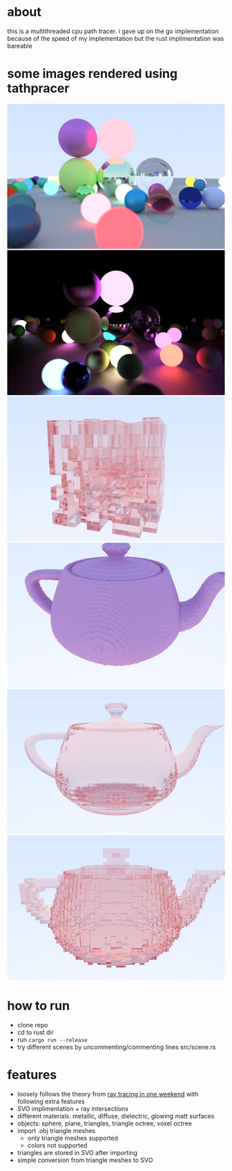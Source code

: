 # about
this is a multithreaded cpu path tracer.
i gave up on the go implementation because of the speed of my implementation but the rust implimentation was bareable

# some images rendered using tathpracer
![spheres sunny](./images/image1629809159.jpeg)
![spheres night](./images/image1630064890.jpeg)
![glassy cube](./images/image1630845677.jpeg)
![voxel teapot](./images/image1631196071.jpeg)
![triangle glass teapot](./images/image1631545550.jpeg)
![voxel glass teapot](./images/image1631546482.jpeg)

# how to run
- clone repo
- cd to rust dir
- run ```cargo run --release```
- try different scenes by uncommenting/commenting lines src/scene.rs

# features
- loosely follows the theory from [ray tracing in one weekend](https://github.com/RayTracing/raytracing.github.io) with following extra features
- SVO implimentation + ray intersections
- different materials: metallic, diffuse, dielectric, glowing matt surfaces
- objects: sphere, plane, triangles, triangle octree, voxel octree
- import .obj triangle meshes
  - only triangle meshes supported 
  - colors not supported
- triangles are stored in SVO after importing
- simple conversion from triangle meshes to SVO